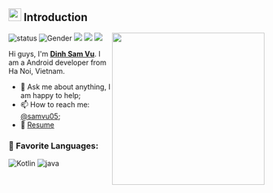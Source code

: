 ## <img src="https://media.giphy.com/media/hvRJCLFzcasrR4ia7z/giphy.gif" width="25px"> Introduction

<img align='right' src='https://i.giphy.com/media/2zeji2UedvZzvIZ45N/giphy.webp' width='300'>

![status](https://img.shields.io/badge/status-up-brightgreen) ![Gender](https://img.shields.io/badge/gender-%F0%9F%A4%B5-lightgrey) ![](https://img.shields.io/badge/Relationship-Single-red) ![](https://img.shields.io/badge/facebook-samvu05-blue) ![](https://visitor-badge.glitch.me/badge?page_id=github.com/samvu05)

Hi guys, I'm [**Dinh Sam Vu**](https://www.facebook.com/samvu.05/). I am a Android developer from Ha Noi, Vietnam. 
  
- 💬 Ask me about anything, I am happy to help;
- 📫 How to reach me: [@samvu05](https://www.facebook.com/samvu.05/);
- 📝 [Resume](https://drive.google.com/file/d/19q1F0D23o9ycu2gUJeTeYX8xLcoDzOEy/view?usp=sharing)

<h3>📄 Favorite Languages:</h3>
<p>
<a target="_blank"><img alt="Kotlin" src="https://img.shields.io/badge/-Kotlin-%2312100E.svg?logo=Kotlin&logoColor=red&style=for-the-badge"/></a> 
<a target="_blank"><img alt="java" src="https://img.shields.io/badge/Java-%2312100E.svg?logo=Java&style=for-the-badge&logoColor=yellow"/></a> 
</p>
